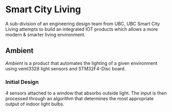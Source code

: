 # Smart City Living
A sub-division of an engineering design team from UBC, UBC Smart City Living attempts to build an integrated IOT products which allows a more modern & smarter living environment. 

## Ambient
*Ambient* is a product that automates the lighting of a given environment using veml3328 light sensors and STM32F4-Disc board. 

### Initial Design 

4 sensors attached to a window that absorbs outside light. The input is then processed through an algorithm that determines the most appropriate output of indoor light bulbs. 
